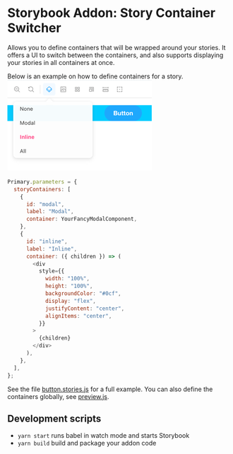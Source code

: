 <!-- README START -->

# Storybook Addon: Story Container Switcher

Allows you to define containers that will be wrapped around your stories.
It offers a UI to switch between the containers, and also supports displaying your stories in all containers at once.

Below is an example on how to define containers for a story.
![Screenshot of the addon](./docs/img.png)

```js
Primary.parameters = {
  storyContainers: [
    {
      id: "modal",
      label: "Modal",
      container: YourFancyModalComponent,
    },
    {
      id: "inline",
      label: "Inline",
      container: ({ children }) => (
        <div
          style={{
            width: "100%",
            height: "100%",
            backgroundColor: "#0cf",
            display: "flex",
            justifyContent: "center",
            alignItems: "center",
          }}
        >
          {children}
        </div>
      ),
    },
  ],
};
```

See the file [button.stories.js](stories/button.stories.js) for a full example.
You can also define the containers globally, see [preview.js](.storybook/preview.js).

## Development scripts

- `yarn start` runs babel in watch mode and starts Storybook
- `yarn build` build and package your addon code
